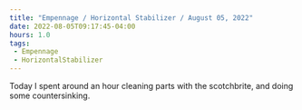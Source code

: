 ```yaml
---
title: "Empennage / Horizontal Stabilizer / August 05, 2022"
date: 2022-08-05T09:17:45-04:00
hours: 1.0
tags:
 - Empennage
 - HorizontalStabilizer
---
```


Today I spent around an hour cleaning parts with the scotchbrite, and doing some countersinking.